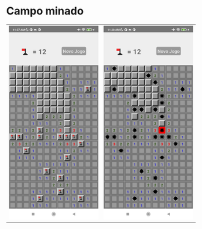 # Campo minado

<table>
  <tr>
    <td><img src="./src/assets/img1.jpg" alt="Jogando" width="260"></td>
    <td><img src="./src/assets/img2.jpg" alt="Jogo perdido" width="260"></td>
  </tr>
</table>
